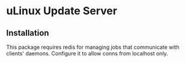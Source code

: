 # uLinux Update Server

## Installation

This package requires redis for managing jobs that communicate with clients' daemons.
Configure it to allow conns from localhost only.
